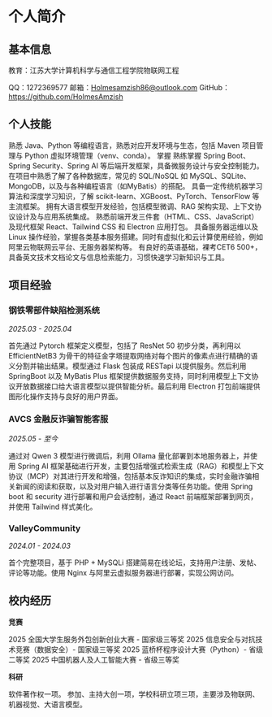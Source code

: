 # 个人简介

## 基本信息

教育：江苏大学计算机科学与通信工程学院物联网工程

QQ：1272369577	邮箱：Holmesamzish86@outlook.com	GitHub：https://github.com/HolmesAmzish

## 个人技能

熟悉 Java、Python 等编程语言，熟悉对应开发环境与生态，包括 Maven 项目管理与 Python 虚拟环境管理（venv、conda）。
掌握 熟练掌握 Spring Boot、Spring Security、Spring AI 等后端开发框架，具备微服务设计与安全控制能力。
在项目中熟悉了解了各种数据库，常见的 SQL/NoSQL 如 MySQL、SQLite、MongoDB，以及与各种编程语言（如MyBatis）的搭配。
具备一定传统机器学习算法和深度学习知识，了解 scikit-learn、XGBoost、PyTorch、TensorFlow 等主流框架。
拥有大语言模型开发经验，包括模型微调、RAG 架构实现、上下文协议设计及与应用系统集成。
熟悉前端开发三件套（HTML、CSS、JavaScript）及现代框架 React、Tailwind CSS 和 Electron 应用打包。
具备服务器运维以及 Linux 操作经验，掌握各类基本服务搭建。同时有虚拟化和云计算使用经验，例如阿里云物联网云平台、无服务器架构等。
有良好的英语基础，裸考CET6 500+，具备英文技术文档论文与信息检索能力，习惯快速学习新知识与工具。

## 项目经验

### 钢铁零部件缺陷检测系统

*2025.03 - 2025.04*

首先通过 Pytorch 框架定义模型，包括了 ResNet 50 初步分类，再利用以 EfficientNetB3 为骨干的特征金字塔提取网络对每个图片的像素点进行精确的语义分割并输出结果。模型通过 Flask 包装成 RESTapi 以提供服务。然后利用 SpringBoot 以及 MyBatis Plus 框架提供数据服务支持，同时利用模型上下文协议开放数据接口给大语言模型以提供智能分析。最后利用 Electron 打包前端提供图形化操作支持与良好的用户界面。

### AVCS 金融反诈骗智能客服

*2025.05 - 至今*

通过对 Qwen 3 模型进行微调后，利用 Ollama 量化部署到本地服务器上，并使用 Spring AI 框架基础进行开发，主要包括增强式检索生成（RAG）和模型上下文协议（MCP）对其进行开发和增强，包括基本反诈知识的集成，实时金融诈骗相关新闻的阅读和获取，以及对用户输入进行语言分类等任务功能。使用 Spring boot 和 security 进行部署和用户会话控制，通过 React 前端框架部署到网页，并使用 Tailwind 样式美化。

### ValleyCommunity

*2024.01 - 2024.03*

首个完整项目，基于 PHP + MySQLi 搭建简易在线论坛，支持用户注册、发帖、评论等功能。使用 Nginx 与阿里云虚拟服务器进行部署，实现公网访问。

## 校内经历

**竞赛**

2025 全国大学生服务外包创新创业大赛 - 国家级三等奖
2025 信息安全与对抗技术竞赛（数据安全）- 国家级三等奖
2025 蓝桥杯程序设计大赛（Python）- 省级二等奖
2025 中国机器人及人工智能大赛 - 省级三等奖

**科研**

软件著作权一项。
参加、主持大创一项，学校科研立项三项，主要涉及物联网、机器视觉、大语言模型。
